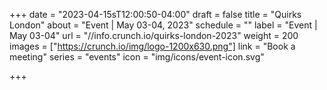 +++
date = "2023-04-15sT12:00:50-04:00"
draft = false
title = "Quirks London"
about = "Event | May 03-04, 2023"
schedule = ""
label = "Event | May 03-04"
url = "//info.crunch.io/quirks-london-2023"
weight = 200
images = ["https://crunch.io/img/logo-1200x630.png"]
link = "Book a meeting"
series = "events"
icon = "img/icons/event-icon.svg"


+++
